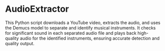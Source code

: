 # AudioExtractor
This Python script downloads a YouTube video, extracts the audio, and uses the Demucs model to separate and identify musical instruments. It checks for significant sound in each separated audio file and plays back high-quality audio for the identified instruments, ensuring accurate detection and quality output.
